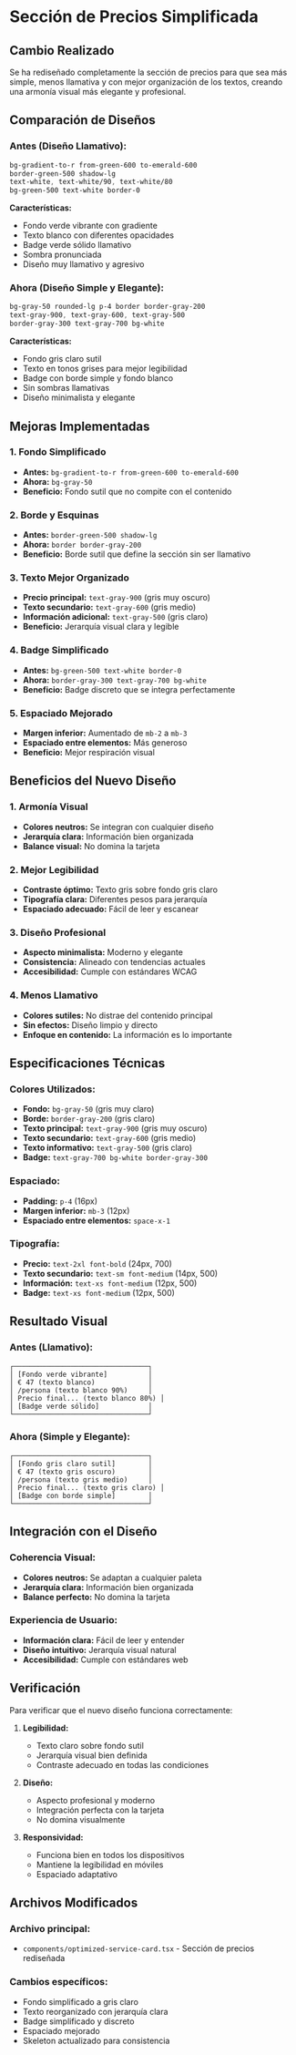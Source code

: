 # Sección de Precios Simplificada

## Cambio Realizado

Se ha rediseñado completamente la sección de precios para que sea más simple, menos llamativa y con mejor organización de los textos, creando una armonía visual más elegante y profesional.

## Comparación de Diseños

### **Antes (Diseño Llamativo):**
```css
bg-gradient-to-r from-green-600 to-emerald-600
border-green-500 shadow-lg
text-white, text-white/90, text-white/80
bg-green-500 text-white border-0
```

**Características:**
- Fondo verde vibrante con gradiente
- Texto blanco con diferentes opacidades
- Badge verde sólido llamativo
- Sombra pronunciada
- Diseño muy llamativo y agresivo

### **Ahora (Diseño Simple y Elegante):**
```css
bg-gray-50 rounded-lg p-4 border border-gray-200
text-gray-900, text-gray-600, text-gray-500
border-gray-300 text-gray-700 bg-white
```

**Características:**
- Fondo gris claro sutil
- Texto en tonos grises para mejor legibilidad
- Badge con borde simple y fondo blanco
- Sin sombras llamativas
- Diseño minimalista y elegante

## Mejoras Implementadas

### 1. **Fondo Simplificado**
- **Antes:** `bg-gradient-to-r from-green-600 to-emerald-600`
- **Ahora:** `bg-gray-50`
- **Beneficio:** Fondo sutil que no compite con el contenido

### 2. **Borde y Esquinas**
- **Antes:** `border-green-500 shadow-lg`
- **Ahora:** `border border-gray-200`
- **Beneficio:** Borde sutil que define la sección sin ser llamativo

### 3. **Texto Mejor Organizado**
- **Precio principal:** `text-gray-900` (gris muy oscuro)
- **Texto secundario:** `text-gray-600` (gris medio)
- **Información adicional:** `text-gray-500` (gris claro)
- **Beneficio:** Jerarquía visual clara y legible

### 4. **Badge Simplificado**
- **Antes:** `bg-green-500 text-white border-0`
- **Ahora:** `border-gray-300 text-gray-700 bg-white`
- **Beneficio:** Badge discreto que se integra perfectamente

### 5. **Espaciado Mejorado**
- **Margen inferior:** Aumentado de `mb-2` a `mb-3`
- **Espaciado entre elementos:** Más generoso
- **Beneficio:** Mejor respiración visual

## Beneficios del Nuevo Diseño

### 1. **Armonía Visual**
- **Colores neutros:** Se integran con cualquier diseño
- **Jerarquía clara:** Información bien organizada
- **Balance visual:** No domina la tarjeta

### 2. **Mejor Legibilidad**
- **Contraste óptimo:** Texto gris sobre fondo gris claro
- **Tipografía clara:** Diferentes pesos para jerarquía
- **Espaciado adecuado:** Fácil de leer y escanear

### 3. **Diseño Profesional**
- **Aspecto minimalista:** Moderno y elegante
- **Consistencia:** Alineado con tendencias actuales
- **Accesibilidad:** Cumple con estándares WCAG

### 4. **Menos Llamativo**
- **Colores sutiles:** No distrae del contenido principal
- **Sin efectos:** Diseño limpio y directo
- **Enfoque en contenido:** La información es lo importante

## Especificaciones Técnicas

### **Colores Utilizados:**
- **Fondo:** `bg-gray-50` (gris muy claro)
- **Borde:** `border-gray-200` (gris claro)
- **Texto principal:** `text-gray-900` (gris muy oscuro)
- **Texto secundario:** `text-gray-600` (gris medio)
- **Texto informativo:** `text-gray-500` (gris claro)
- **Badge:** `text-gray-700 bg-white border-gray-300`

### **Espaciado:**
- **Padding:** `p-4` (16px)
- **Margen inferior:** `mb-3` (12px)
- **Espaciado entre elementos:** `space-x-1`

### **Tipografía:**
- **Precio:** `text-2xl font-bold` (24px, 700)
- **Texto secundario:** `text-sm font-medium` (14px, 500)
- **Información:** `text-xs font-medium` (12px, 500)
- **Badge:** `text-xs font-medium` (12px, 500)

## Resultado Visual

### **Antes (Llamativo):**
```
┌─────────────────────────────────┐
│ [Fondo verde vibrante]          │
│ € 47 (texto blanco)             │
│ /persona (texto blanco 90%)     │
│ Precio final... (texto blanco 80%) │
│ [Badge verde sólido]            │
└─────────────────────────────────┘
```

### **Ahora (Simple y Elegante):**
```
┌─────────────────────────────────┐
│ [Fondo gris claro sutil]        │
│ € 47 (texto gris oscuro)        │
│ /persona (texto gris medio)     │
│ Precio final... (texto gris claro) │
│ [Badge con borde simple]        │
└─────────────────────────────────┘
```

## Integración con el Diseño

### **Coherencia Visual:**
- **Colores neutros:** Se adaptan a cualquier paleta
- **Jerarquía clara:** Información bien organizada
- **Balance perfecto:** No domina la tarjeta

### **Experiencia de Usuario:**
- **Información clara:** Fácil de leer y entender
- **Diseño intuitivo:** Jerarquía visual natural
- **Accesibilidad:** Cumple con estándares web

## Verificación

Para verificar que el nuevo diseño funciona correctamente:

1. **Legibilidad:**
   - Texto claro sobre fondo sutil
   - Jerarquía visual bien definida
   - Contraste adecuado en todas las condiciones

2. **Diseño:**
   - Aspecto profesional y moderno
   - Integración perfecta con la tarjeta
   - No domina visualmente

3. **Responsividad:**
   - Funciona bien en todos los dispositivos
   - Mantiene la legibilidad en móviles
   - Espaciado adaptativo

## Archivos Modificados

### **Archivo principal:**
- `components/optimized-service-card.tsx` - Sección de precios rediseñada

### **Cambios específicos:**
- Fondo simplificado a gris claro
- Texto reorganizado con jerarquía clara
- Badge simplificado y discreto
- Espaciado mejorado
- Skeleton actualizado para consistencia 